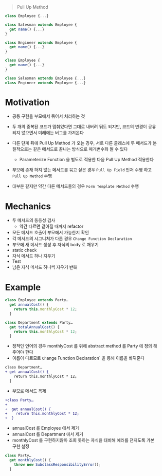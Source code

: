 > Pull Up Method

```js
class Employee {...}

class Salesman extends Employee {
  get name() {...}
}

class Engineer extends Employee {
  get name() {...}
}
```

```js
class Employee {
  get name() {...}
}

class Salesman extends Employee {...}
class Engineer extends Employee {...}
```

# Motivation

- 공통 구현을 부모에서 묶어서 처리하는 것
- 두 개의 중복된 코드가 멈춰있다면 그대로 내버려 둬도 되지만, 코드의 변경이 공유되지 않으면서 미래에는 버그를 가져온다
- 다른 단계 뒤에 Pull Up Method 가 오는 경우, 서로 다른 클래스에 두 메서드가 본질적으로는 같은 메서드로 끝나는 방식으로 매개변수화 될 수 있다

  - Parameterize Function 을 별도로 적용한 다음 Pull Up Method 적용한다

- 부모에 존재 하지 않는 메서드를 묶고 싶은 경우 `Pull Up Field` 먼저 수행 하고 `Pull Up Method` 수행
- 대부분 같지만 약간 다른 메서드들의 경우 `Form Template Method` 수행

# Mechanics

- 두 메서드의 동등성 검사
  - 약간 다르면 같아질 때까지 refactor
- 모든 메서드 호출이 부모에서 가능한지 확인
- 각 메서드의 시그니처가 다른 경우 `Change Function Declaration`
- 부모에 새 메서드 생성 후 자식의 body 로 채우기
- static check
- 자식 메서드 하나 지우기
- Test
- 남은 자식 메서드 하나씩 지우기 반복

# Example

```js
class Employee extends Party…
  get annualCost() {
    return this.monthlyCost * 12;
  }

class Department extends Party…
  get totalAnnualCost() {
    return this.monthlyCost * 12;
  }
```

- 정적인 언어의 경우 monthlyCost 를 위해 abstract method 를 Party 에 정의 해주어야 한다
- 이름이 다르므로 `Ch`ange Function Declaration` 을 통해 이름을 바꿔준다

```diff
class Department…
+ get annualCost() {
    return this.monthlyCost * 12;
  }
```

- 부모로 메서드 복제

```diff
+class Party…
+
+  get annualCost() {
+    return this.monthlyCost * 12;
+  }
```

- annualCost 를 Employee 에서 제거
- annualCost 를 Department 에서 제거
- monthlyCost 를 구현하지않아 조회 못하는 자식을 대비해 에러를 던지도록 기본 구현 설정

```js
class Party…
  get monthlyCost() {
    throw new SubclassResponsibilityError();
  }
```
